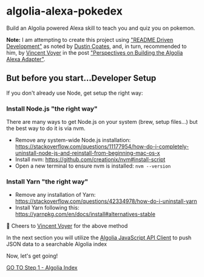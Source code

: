 # algolia-alexa-pokedex
Build an Algolia powered Alexa skill to teach you and quiz you on pokemon.

**Note:** I am attempting to create this project using ["README Driven Development"](http://tom.preston-werner.com/2010/08/23/readme-driven-development.html) as noted by [Dustin Coates](https://twitter.com/dcoates?ref_src=twsrc%5Egoogle%7Ctwcamp%5Eserp%7Ctwgr%5Eauthor), and, in turn, recommended to him, by [Vincent Voyer](https://twitter.com/vvoyer) in the post ["Perspectives on Building the Algolia Alexa Adapter"](https://www.talkingtocomputers.com/building-algolia-search-alexa-adapter).


## But before you start...Developer Setup
If you don't already use Node, get setup the right way:

### Install Node.js "the right way"
There are many ways to get Node.js on your system (brew, setup files...) but the best way to do it is via nvm.

* Remove any system-wide Node.js installation: https://stackoverflow.com/questions/11177954/how-do-i-completely-uninstall-node-js-and-reinstall-from-beginning-mac-os-x
* Install nvm: https://github.com/creationix/nvm#install-script
* Open a new terminal to ensure nvm is installed: `nvm --version`

### Install Yarn "the right way"
* Remove any installation of Yarn: https://stackoverflow.com/questions/42334978/how-do-i-uninstall-yarn
* Install Yarn following this: https://yarnpkg.com/en/docs/install#alternatives-stable

🎉 Cheers to [Vincent Voyer](https://twitter.com/vvoyer) for the above method

In the next section you will utilize the [Algolia JavaScript API Client](https://www.algolia.com/doc/api-client/getting-started/install/javascript/) to push JSON data to a searchable Algolia index

Now, let's get going!

[GO TO Step 1 - Algolia Index](./instructions/algolia-index.md)